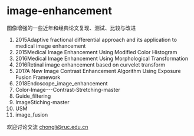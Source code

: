 # image-enhancement
图像增强的一些近年和经典论文复现、测试、比较与改进
1. 2015Adaptive fractional differential approach and its application to medical image enhancement
2. 2015Medical Image Enhancement Using Modified Color Histogram
3. 2016Medical Image Enhancement Using Morphological Transformation
4. 2016Retinal image enhancement based on curvelet transform
5. 2017A New Image Contrast Enhancement Algorithm Using Exposure Fusion Framework
6. 2018Endoscope_image_enhancement
7. Color-Image---Contrast-Stretching-master
8. Guide_filtering
9. ImageStiching-master
10. USM
11. image_fusion

欢迎讨论交流 chongli@ruc.edu.cn

